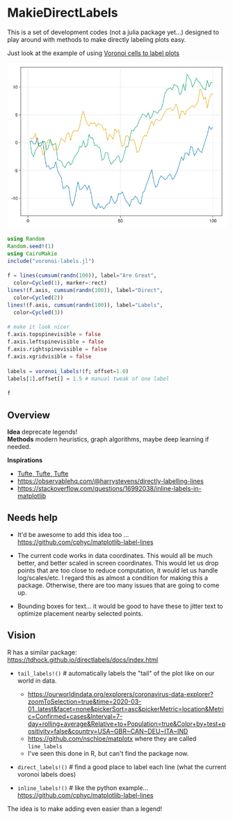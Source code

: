 MakieDirectLabels
=================

This is a set of development codes (not a julia package yet...)
designed to play around with methods to make directly labeling plots easy.

Just look at the example of using [Voronoi cells to label plots](label-explainer.md)

![](doc/label-explainer_2_1.png)

```julia
using Random
Random.seed!(1)
using CairoMakie
include("voronoi-labels.jl")

f = lines(cumsum(randn(100)), label="Are Great",
  color=Cycled(1), marker=:rect)
lines!(f.axis, cumsum(randn(100)), label="Direct",
  color=Cycled(2))
lines!(f.axis, cumsum(randn(100)), label="Labels",
  color=Cycled(3))

# make it look nicer
f.axis.topspinevisible = false
f.axis.leftspinevisible = false
f.axis.rightspinevisible = false
f.axis.xgridvisible = false

labels = voronoi_labels!(f; offset=1.0)
labels[1].offset[] = 1.5 # manual tweak of one label 

f
```

Overview
--------

**Idea** deprecate legends!    
**Methods** modern heuristics, graph algorithms, maybe deep learning if needed.

**Inspirations**
- [Tufte, Tufte, Tufte](https://twitter.com/EdwardTufte/status/1274213603151880192/photo/1)
- https://observablehq.com/@harrystevens/directly-labelling-lines
- https://stackoverflow.com/questions/16992038/inline-labels-in-matplotlib

Needs help
----------
- It'd be awesome to add this idea too ... https://github.com/cphyc/matplotlib-label-lines

- The current code works in data coordinates. This would all be much better, 
and better scaled in screen coordinates. This would let us drop points that
are too close to reduce computation, it would let us handle log/scales/etc.
I regard this as almost a condition for making this a package. Otherwise, there
are too many issues that are going to come up. 

- Bounding boxes for text... it would be good to have these to jitter text
to optimize placement nearby selected points. 


Vision
-------
R has a similar package: <https://tdhock.github.io/directlabels/docs/index.html>

* `tail_labels!()` # automatically labels the "tail" of the plot like on our world in data.
    - <https://ourworldindata.org/explorers/coronavirus-data-explorer?zoomToSelection=true&time=2020-03-01..latest&facet=none&pickerSort=asc&pickerMetric=location&Metric=Confirmed+cases&Interval=7-day+rolling+average&Relative+to+Population=true&Color+by+test+positivity=false&country=USA~GBR~CAN~DEU~ITA~IND>
    - <https://github.com/nschloe/matplotx> where they are called `line_labels`
    - I've seen this done in R, but can't find the package now. 


* `direct_labels!()` # find a good place to label each line (what the current voronoi labels does)

* `inline_labels!()` # like the python example... https://github.com/cphyc/matplotlib-label-lines

The idea is to make adding even easier than a legend! 